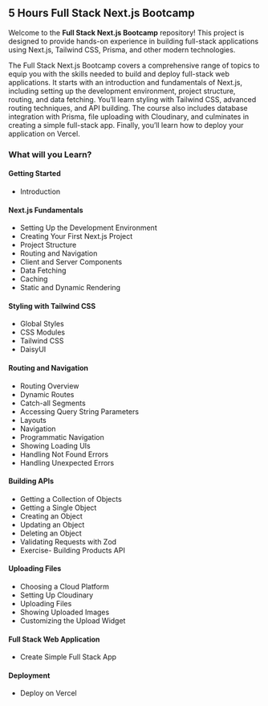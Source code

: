 ## 5 Hours Full Stack Next.js Bootcamp

Welcome to the **Full Stack Next.js Bootcamp** repository! This project is designed to provide hands-on experience in building full-stack applications using Next.js, Tailwind CSS, Prisma, and other modern technologies.

The Full Stack Next.js Bootcamp covers a comprehensive range of topics to equip you with the skills needed to build and deploy full-stack web applications. It starts with an introduction and fundamentals of Next.js, including setting up the development environment, project structure, routing, and data fetching. You’ll learn styling with Tailwind CSS, advanced routing techniques, and API building. The course also includes database integration with Prisma, file uploading with Cloudinary, and culminates in creating a simple full-stack app. Finally, you’ll learn how to deploy your application on Vercel.

### What will you Learn?

#### Getting Started

-   Introduction

#### Next.js Fundamentals

-   Setting Up the Development Environment
-   Creating Your First Next.js Project
-   Project Structure
-   Routing and Navigation
-   Client and Server Components
-   Data Fetching
-   Caching
-   Static and Dynamic Rendering

#### Styling with Tailwind CSS

-   Global Styles
-   CSS Modules
-   Tailwind CSS
-   DaisyUI

#### Routing and Navigation

-   Routing Overview
-   Dynamic Routes
-   Catch-all Segments
-   Accessing Query String Parameters
-   Layouts
-   Navigation
-   Programmatic Navigation
-   Showing Loading UIs
-   Handling Not Found Errors
-   Handling Unexpected Errors

#### Building APIs

-   Getting a Collection of Objects
-   Getting a Single Object
-   Creating an Object
-   Updating an Object
-   Deleting an Object
-   Validating Requests with Zod
-   Exercise- Building Products API

#### Uploading Files

-   Choosing a Cloud Platform
-   Setting Up Cloudinary
-   Uploading Files
-   Showing Uploaded Images
-   Customizing the Upload Widget

#### Full Stack Web Application

-   Create Simple Full Stack App

#### Deployment

-   Deploy on Vercel
